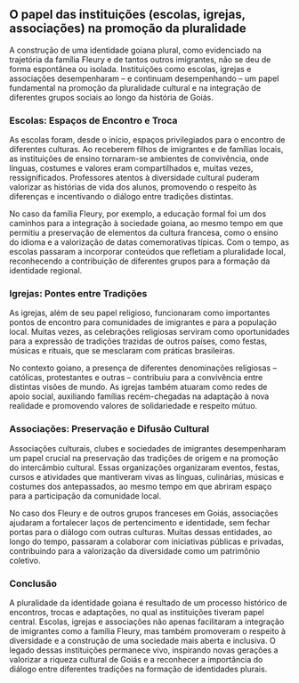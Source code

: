 ## O papel das instituições (escolas, igrejas, associações) na promoção da pluralidade

A construção de uma identidade goiana plural, como evidenciado na trajetória da família Fleury e de tantos outros imigrantes, não se deu de forma espontânea ou isolada. Instituições como escolas, igrejas e associações desempenharam – e continuam desempenhando – um papel fundamental na promoção da pluralidade cultural e na integração de diferentes grupos sociais ao longo da história de Goiás.

### Escolas: Espaços de Encontro e Troca

As escolas foram, desde o início, espaços privilegiados para o encontro de diferentes culturas. Ao receberem filhos de imigrantes e de famílias locais, as instituições de ensino tornaram-se ambientes de convivência, onde línguas, costumes e valores eram compartilhados e, muitas vezes, ressignificados. Professores atentos à diversidade cultural puderam valorizar as histórias de vida dos alunos, promovendo o respeito às diferenças e incentivando o diálogo entre tradições distintas.

No caso da família Fleury, por exemplo, a educação formal foi um dos caminhos para a integração à sociedade goiana, ao mesmo tempo em que permitiu a preservação de elementos da cultura francesa, como o ensino do idioma e a valorização de datas comemorativas típicas. Com o tempo, as escolas passaram a incorporar conteúdos que refletiam a pluralidade local, reconhecendo a contribuição de diferentes grupos para a formação da identidade regional.

### Igrejas: Pontes entre Tradições

As igrejas, além de seu papel religioso, funcionaram como importantes pontos de encontro para comunidades de imigrantes e para a população local. Muitas vezes, as celebrações religiosas serviram como oportunidades para a expressão de tradições trazidas de outros países, como festas, músicas e rituais, que se mesclaram com práticas brasileiras.

No contexto goiano, a presença de diferentes denominações religiosas – católicas, protestantes e outras – contribuiu para a convivência entre distintas visões de mundo. As igrejas também atuaram como redes de apoio social, auxiliando famílias recém-chegadas na adaptação à nova realidade e promovendo valores de solidariedade e respeito mútuo.

### Associações: Preservação e Difusão Cultural

Associações culturais, clubes e sociedades de imigrantes desempenharam um papel crucial na preservação das tradições de origem e na promoção do intercâmbio cultural. Essas organizações organizaram eventos, festas, cursos e atividades que mantiveram vivas as línguas, culinárias, músicas e costumes dos antepassados, ao mesmo tempo em que abriram espaço para a participação da comunidade local.

No caso dos Fleury e de outros grupos franceses em Goiás, associações ajudaram a fortalecer laços de pertencimento e identidade, sem fechar portas para o diálogo com outras culturas. Muitas dessas entidades, ao longo do tempo, passaram a colaborar com iniciativas públicas e privadas, contribuindo para a valorização da diversidade como um patrimônio coletivo.

### Conclusão

A pluralidade da identidade goiana é resultado de um processo histórico de encontros, trocas e adaptações, no qual as instituições tiveram papel central. Escolas, igrejas e associações não apenas facilitaram a integração de imigrantes como a família Fleury, mas também promoveram o respeito à diversidade e a construção de uma sociedade mais aberta e inclusiva. O legado dessas instituições permanece vivo, inspirando novas gerações a valorizar a riqueza cultural de Goiás e a reconhecer a importância do diálogo entre diferentes tradições na formação de identidades plurais.